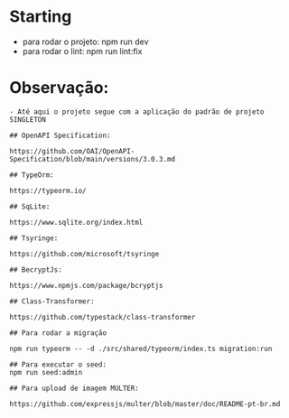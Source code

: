 # Starting

  - para rodar o projeto: npm run dev
  - para rodar o lint: npm run lint:fix

  # Observação:
    - Até aqui o projeto segue com a aplicação do padrão de projeto SINGLETON

    ## OpenAPI Specification:

    https://github.com/OAI/OpenAPI-Specification/blob/main/versions/3.0.3.md

    ## TypeOrm:

    https://typeorm.io/

    ## SqLite:

    https://www.sqlite.org/index.html

    ## Tsyringe:

    https://github.com/microsoft/tsyringe

    ## BecryptJs:

    https://www.npmjs.com/package/bcryptjs

    ## Class-Transformer:

    https://github.com/typestack/class-transformer

    ## Para rodar a migração

    npm run typeorm -- -d ./src/shared/typeorm/index.ts migration:run

    ## Para executar o seed:
    npm run seed:admin

    ## Para upload de imagem MULTER:

    https://github.com/expressjs/multer/blob/master/doc/README-pt-br.md
